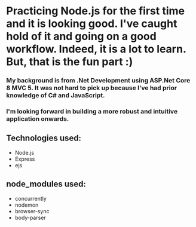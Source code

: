 # Practicing Node.js for the first time and it is looking good. I've caught hold of it and going on a good workflow. Indeed, it is a lot to learn. But, that is the fun part :)
### My background is from .Net Development using ASP.Net Core 8 MVC 5. It was not hard to pick up because I've had prior knowledge of C# and JavaScript.
### I'm looking forward in building a more robust and intuitive application onwards.

## Technologies used:
  - Node.js
  - Express
  - ejs 
  
## node_modules used:
  - concurrently
  - nodemon
  - browser-sync
  - body-parser

